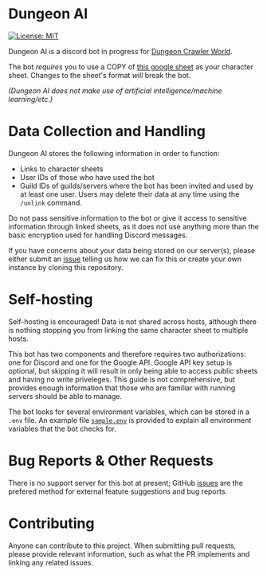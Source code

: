 # Dungeon AI

[![License: MIT](https://img.shields.io/badge/License-MIT-yellow.svg)](LICENSE) 

Dungeon AI is a discord bot in progress for [Dungeon Crawler World](https://docs.google.com/document/d/14qkOLhg9iDBqj0Go3g6nb2oTCQBHuCwg3gOzaIzFHFE/edit?usp=drive_link). 

The bot *requires* you to use a COPY of [this google sheet](https://docs.google.com/spreadsheets/d/13yPf5jfGhHrjWoUe-_2rG-L97UMAkk6MB7n-kecQvig/edit?usp=drivesdk) as your character sheet. Changes to the sheet's format *will* break the bot.

*(Dungeon AI does not make use of artificial intelligence/machine learning/etc.)*

# Data Collection and Handling
Dungeon AI stores the following information in order to function:
- Links to character sheets
- User IDs of those who have used the bot
- Guild IDs of guilds/servers where the bot has been invited and used by at least one user.
Users may delete their data at any time using the `/unlink` command.

Do not pass sensitive information to the bot or give it access to sensitive information through linked sheets, 
as it does not use anything more than the basic encryption used for handling Discord messages. 

If you have concerns about your data being stored on our server(s), please either submit an [issue](issues) telling us
how we can fix this or create your own instance by cloning this repository.

# Self-hosting
Self-hosting is encouraged! Data is not shared across hosts, although there is nothing stopping you from
linking the same character sheet to multiple hosts.

This bot has two components and therefore requires two authorizations: one for Discord and one for the Google API.
Google API key setup is optional, but skipping it will result in only being able to access public sheets and having no write priveleges.
This guide is not comprehensive, but provides enough information that those who are familiar with running servers should
be able to manage.

The bot looks for several environment variables, which can be stored in a `.env` file. 
An example file [`sample.env`](sample.env) is provided to explain all environment variables that the bot checks for.

# Bug Reports & Other Requests

There is no support server for this bot at present; GitHub [issues](issues) are the prefered method for external feature suggestions and 
bug reports.

# Contributing
Anyone can contribute to this project. When submitting pull requests, please provide relevant information, such as what the PR implements
and linking any related issues.
